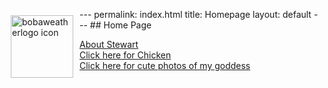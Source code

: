 <p>
	<a href="../index.html">
	<img src="../bobaweatherlogov2.png"
     alt="bobaweatherlogo icon"
     style="float: left; width: 100px; padding: 10px" />
	<title> My first website </title>
	</a>
</p>
---
permalink: index.html
title: Homepage
layout: default
---
## Home Page

[About Stewart](404.html)
<br />
[Click here for Chicken](./Chicken/Chicken.html)
<br />
[Click here for cute photos of my goddess](https://www.google.com/search?q=uraraka+ochako&sxsrf=ALeKk01M-6DoAMI383J5Peroy-0aT8qOBw:1597828563856&source=lnms&tbm=isch&sa=X&ved=2ahUKEwj0i9ef96brAhWMmq0KHZroBLoQ_AUoAXoECBcQAw&biw=1536&bih=761&dpr=2.5)


